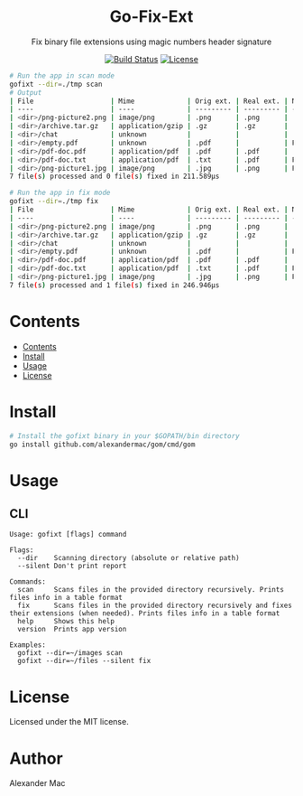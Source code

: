 <div align="center">
  <h1>Go-Fix-Ext</h1>
  <p>Fix binary file extensions using magic numbers header signature</p>
  <p>
    <a href="https://github.com/alexandermac/gofixt/actions/workflows/ci.yml?query=branch%3Amaster"><img src="https://github.com/alexandermac/gofixt/actions/workflows/ci.yml/badge.svg" alt="Build Status"></a>
    <a href="LICENSE"><img src="https://img.shields.io/github/license/alexandermac/gofixt.svg" alt="License"></a>
  </p>
</div>

```sh
# Run the app in scan mode
gofixt --dir=./tmp scan
# Output
| File                   | Mime             | Orig ext. | Real ext. | Notes         |
| ----                   | ----             | --------- | --------- | -----         |
| <dir>/png-picture2.png | image/png        | .png      | .png      |               |
| <dir>/archive.tar.gz   | application/gzip | .gz       | .gz       |               |
| <dir>/chat             | unknown          |           |           |               |
| <dir>/empty.pdf        | unknown          | .pdf      |           | File is empty |
| <dir>/pdf-doc.pdf      | application/pdf  | .pdf      | .pdf      |               |
| <dir>/pdf-doc.txt      | application/pdf  | .txt      | .pdf      | Fix required  |
| <dir>/png-picture1.jpg | image/png        | .jpg      | .png      | Fix required  |
7 file(s) processed and 0 file(s) fixed in 211.589µs

# Run the app in fix mode
gofixt --dir=./tmp fix
| File                   | Mime             | Orig ext. | Real ext. | Notes                                     |
| ----                   | ----             | --------- | --------- | -----                                     |
| <dir>/png-picture2.png | image/png        | .png      | .png      |                                           |
| <dir>/archive.tar.gz   | application/gzip | .gz       | .gz       |                                           |
| <dir>/chat             | unknown          |           |           |                                           |
| <dir>/empty.pdf        | unknown          | .pdf      |           | File is empty                             |
| <dir>/pdf-doc.pdf      | application/pdf  | .pdf      | .pdf      |                                           |
| <dir>/pdf-doc.txt      | application/pdf  | .txt      | .pdf      | File with the same name is already exists |
| <dir>/png-picture1.jpg | image/png        | .jpg      | .png      | Fixed                                     |
7 file(s) processed and 1 file(s) fixed in 246.946µs
```

# Contents
- [Contents](#contents)
- [Install](#install)
- [Usage](#usage)
- [License](#license)

# Install
```sh
# Install the gofixt binary in your $GOPATH/bin directory
go install github.com/alexandermac/gom/cmd/gom
```

# Usage
## CLI
```
Usage: gofixt [flags] command

Flags:
  --dir    Scanning directory (absolute or relative path)
  --silent Don't print report

Commands:
  scan     Scans files in the provided directory recursively. Prints files info in a table format
  fix      Scans files in the provided directory recursively and fixes their extensions (when needed). Prints files info in a table format
  help     Shows this help
  version  Prints app version

Examples:
  gofixt --dir=~/images scan
  gofixt --dir=~/files --silent fix
```

# License
Licensed under the MIT license.

# Author
Alexander Mac
